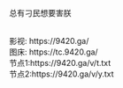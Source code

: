 总有刁民想要害朕

<br>
影视: https://9420.ga/
</br>
图床: https://tc.9420.ga/
<br>
节点1:https://9420.ga/v/t.txt
</br>
节点2:https://9420.ga/v/y.txt
